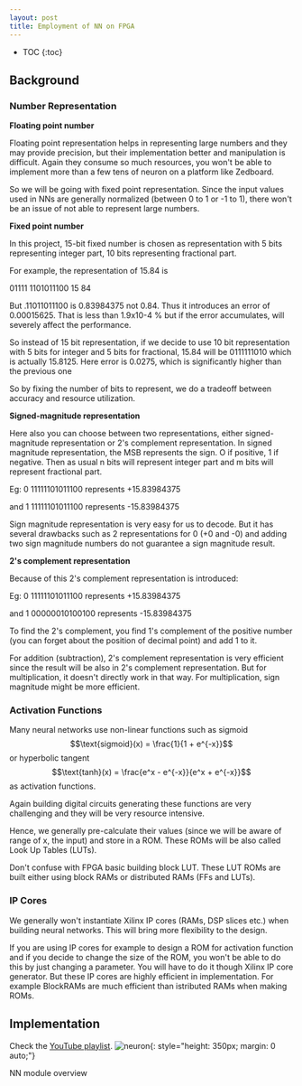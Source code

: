 ```yaml
---
layout: post
title: Employment of NN on FPGA
---
```


* TOC
{:toc}

## Background
### Number Representation
**Floating point number**

Floating point representation helps in representing large numbers and they may provide precision, but their implementation better and manipulation is difficult.
Again they consume so much resources, you won't be able to implement more than a few tens of neuron on a platform like Zedboard.

So we will be going with fixed point representation. Since the input values used in NNs are generally normalized (between 0 to 1 or -1 to 1), there won't be an issue of not able to represent large numbers.

**Fixed point number**

In this project, 15-bit fixed number is chosen as representation with 5 bits representing integer part, 10 bits representing fractional part.

For example, the representation of 15.84 is

01111  1101011100   15  84

But .11011011100 is 0.83984375 not 0.84. Thus it introduces an error of 0.00015625. That is less than 1.9x10-4 % but if the error accumulates, will severely affect the performance.

So instead of 15 bit representation, if we decide to use 10 bit representation with 5 bits for integer and 5 bits for fractional, 15.84 will be 0111111010 which is actually 15.8125. Here error is 0.0275, which is significantly higher than the previous one 

So by fixing the number of bits to represent, we do a tradeoff between accuracy and resource utilization.

**Signed-magnitude representation**

Here also you can choose between two representations, either signed-magnitude representation or 2's complement representation.
In signed magnitude representation, the MSB represents the sign. O if positive, 1 if negative.
Then as usual n bits will represent integer part and m bits will represent fractional part.

Eg: 0  11111101011100 represents +15.83984375

and 1  11111101011100 represents -15.83984375

Sign magnitude representation is very easy for us to
decode. But it has several drawbacks such as 2 representations for 0 (+0 and -0) and adding two sign magnitude numbers do not guarantee a sign magnitude result.

**2's complement representation**

Because of this 2's complement representation is
introduced:

Eg: 0  11111101011100 represents +15.83984375

and 1  00000010100100 represents -15.83984375

To find the 2's complement, you find 1's complement of the positive number (you can forget about the position of decimal point) and add 1 to it.

For addition (subtraction), 2's complement representation is very efficient since the result will be also in 2's complement representation. But for multiplication, it doesn't directly work in that way. For multiplication, sign magnitude might be more efficient.

### Activation Functions
Many neural networks use non-linear functions such as sigmoid $$\text{sigmoid}(x) = \frac{1}{1 + e^{-x}}$$ or hyperbolic tangent $$\text{tanh}(x) = \frac{e^x - e^{-x}}{e^x + e^{-x}}$$ as activation functions.

<!-- $$
\text{sigmoid}(x) = \frac{1}{1 + e^{-x}}
$$ -->

Again building digital circuits generating these functions are very challenging and they will be very resource intensive.

Hence, we generally pre-calculate their values (since we will be aware of range of x, the input) and store in a ROM. These ROMs will be also called Look Up Tables (LUTs).

Don't confuse with FPGA basic building block LUT. These LUT ROMs are built either using block RAMs or distributed RAMs (FFs and LUTs).

### IP Cores
We generally won't instantiate Xilinx IP cores (RAMs, DSP slices etc.) when building neural networks.
This will bring more flexibility to the design.

If you are using IP cores for example to design a ROM for activation function and if you decide to change the size of the ROM, you won't be able to do this by just changing a parameter. You will have to do it though Xilinx IP core generator. But these IP cores are highly efficient in implementation. For example BlockRAMs are much efficient than istributed RAMs when making ROMs.

## Implementation
Check the <a href="https://www.youtube.com/watch?v=rw_JITpbh3k&list=PLJePd8QU_LYKZwJnByZ8FHDg5l1rXtcIq&index=1">YouTube playlist</a>.
![neuron](../../../../public/images/posts/2024/2024-04-23-NN-on-FPGA/neuron.jpg){: style="height: 350px; margin: 0 auto;"}
<div class="caption">
  NN module overview
</div>